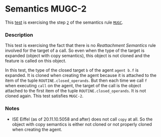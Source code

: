 # Semantics MUGC-2

This [test](.) is exercising the step [`2`](../Readme.md) of the semantics rule [`MUGC`](../../mugc/Readme.md).

### Description

This test is exercising the fact that there is no *Reattachment Semantics* rule involved for the target of a call. So even when the type of the target is expanded (object with copy semantics), this object is not cloned and the feature is called on this object.

In this test, the type of the closed target `b` of the agent `agent b.f` is expanded. It is cloned when creating the agent because it is attached to the item of the tuple `ROUTINE.closed_operands`. But then each time we call `f` when executing `call` on the agent, the target of the call is the object attached to the first item of the tuple `ROUTINE.closed_operands`. It is not cloned again. This test satisfies `MUGC-2`.

### Notes

* ISE Eiffel (as of 20.11.10.5058 and after) does not call `copy` at all. So the object with copy semantics is either not cloned or not properly cloned when creating the agent.
